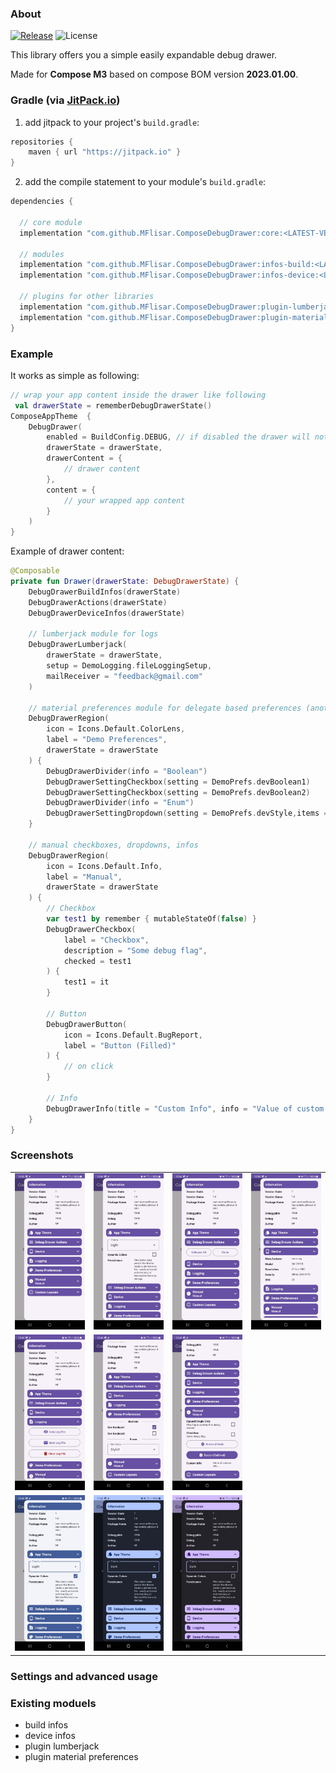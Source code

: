 ### About

[![Release](https://jitpack.io/v/MFlisar/ComposeDialogs.svg)](https://jitpack.io/#MFlisar/ComposeDebugDrawer)
![License](https://img.shields.io/github/license/MFlisar/ComposeDebugDrawer)

This library offers you a simple easily expandable debug drawer.

Made for **Compose M3** based on compose BOM version **2023.01.00**.

### Gradle (via [JitPack.io](https://jitpack.io/))

1. add jitpack to your project's `build.gradle`:
```groovy
repositories {
    maven { url "https://jitpack.io" }
}
```
2. add the compile statement to your module's `build.gradle`:
```groovy
dependencies {

  // core module
  implementation "com.github.MFlisar.ComposeDebugDrawer:core:<LATEST-VERSION>"
  
  // modules
  implementation "com.github.MFlisar.ComposeDebugDrawer:infos-build:<LATEST-VERSION>"
  implementation "com.github.MFlisar.ComposeDebugDrawer:infos-device:<LATEST-VERSION>"
  
  // plugins for other libraries
  implementation "com.github.MFlisar.ComposeDebugDrawer:plugin-lumberjack:<LATEST-VERSION>"
  implementation "com.github.MFlisar.ComposeDebugDrawer:plugin-materialpreferences:<LATEST-VERSION>"
}
```

### Example

It works as simple as following:

```kotlin
// wrap your app content inside the drawer like following
 val drawerState = rememberDebugDrawerState()
ComposeAppTheme  {
	DebugDrawer(
		enabled = BuildConfig.DEBUG, // if disabled the drawer will not be created at all, in this case inside a release build...
		drawerState = drawerState,
		drawerContent = {
			// drawer content
		},
		content = {
			// your wrapped app content
		}
	)
}
```

Example of drawer content:

```kotlin
@Composable
private fun Drawer(drawerState: DebugDrawerState) {
    DebugDrawerBuildInfos(drawerState)
	DebugDrawerActions(drawerState)
	DebugDrawerDeviceInfos(drawerState)
	
	// lumberjack module for logs
	DebugDrawerLumberjack(
		drawerState = drawerState,
		setup = DemoLogging.fileLoggingSetup,
		mailReceiver = "feedback@gmail.com"
	)
	
	// material preferences module for delegate based preferences (another library of mine)
	DebugDrawerRegion(
		icon = Icons.Default.ColorLens,
		label = "Demo Preferences",
		drawerState = drawerState
	) {
		DebugDrawerDivider(info = "Boolean")
		DebugDrawerSettingCheckbox(setting = DemoPrefs.devBoolean1)
		DebugDrawerSettingCheckbox(setting = DemoPrefs.devBoolean2)
		DebugDrawerDivider(info = "Enum")
		DebugDrawerSettingDropdown(setting = DemoPrefs.devStyle,items = DemoPrefs.UIStyle.values())
	}
	
	// manual checkboxes, dropdowns, infos
	DebugDrawerRegion(
		icon = Icons.Default.Info,
		label = "Manual",
		drawerState = drawerState
	) {
	    // Checkbox
		var test1 by remember { mutableStateOf(false) }
		DebugDrawerCheckbox(
			label = "Checkbox",
			description = "Some debug flag",
			checked = test1
		) {
			test1 = it
		}
		
		// Button
		DebugDrawerButton(
			icon = Icons.Default.BugReport, 
			label = "Button (Filled)"
		) {
			// on click
		}

		// Info
		DebugDrawerInfo(title = "Custom Info", info = "Value of custom info...")
	}
}
```

### Screenshots

| | | | |
| :---: | :---: | :---: | :---: |
| ![Demo](screenshots/demo1.jpg?raw=true "Demo") | ![Demo](screenshots/demo2.jpg?raw=true "Demo") | ![Demo](screenshots/demo3.jpg?raw=true "Demo") | ![Demo](screenshots/demo4.jpg?raw=true "Demo") |
| ![Demo](screenshots/demo5.jpg?raw=true "Demo") | ![Demo](screenshots/demo6.jpg?raw=true "Demo") | ![Demo](screenshots/demo7.jpg?raw=true "Demo") |  |
| ![Demo](screenshots/demo-theme-1.jpg?raw=true "Demo") | ![Demo](screenshots/demo-theme-2.jpg?raw=true "Demo") | ![Demo](screenshots/demo-theme-3.jpg?raw=true "Demo") | |

### Settings and advanced usage



### Existing moduels

* build infos
* device infos
* plugin lumberjack
* plugin material preferences